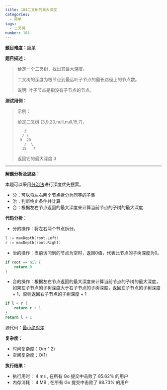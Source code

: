 ```yaml
---
title: 104二叉树的最大深度
categories:
  - 简单
tags:
  - 二叉树
number: 104
---
```

**题目难度：**[简单](https://leetcode.cn/problems/maximum-depth-of-binary-tree/)

**题目描述：**

> 给定一个二叉树，找出其最大深度。
>
>二叉树的深度为根节点到最远叶子节点的最长路径上的节点数。
>
>说明: 叶子节点是指没有子节点的节点。


**测试用例：**

> 示例：
>
> 给定二叉树 [3,9,20,null,null,15,7]，
>  ```
>     3
>    / \
>   9  20
>     /  \
>    15   7
>  ```
> 返回它的最大深度 3


---
**解题分析及思路：**

本题可以采用[分治法](/dac)进行深度优先搜索。

- 分：可以将左右两个节点拆分为同等的子集
- 治：判断终止条件并计算
- 合：根据左右节点返回的最大深度来计算当前节点的子树的最大深度

**代码分析：**

- 分的操作：将左右两个节点拆分。

```go
l := maxDepth(root.Left)
r := maxDepth(root.Right)
```

- 治的操作：当前访问到的节点为空时，返回0值，代表此节点的子树深度为0。
```go
if root == nil {
	return 0
}
```

- 合的操作：根据左右节点返回的最大深度来计算当前节点的子树的最大深度，如果左子节点的子树深度大于右子节点的子树深度，返回左子节点的子树深度 + 1，否则返回右子节点的子树深度 + 1
```go
if l < r {
    return r + 1
}
return l + 1
```

源代码：[最小绝对差](https://github.com/lomtom/algorithm-go/blob/main/leetcode/example)

**复杂度：**

- 时间复杂度：O(n ^ 2)
- 空间复杂度：O(1)

**执行结果：**

- 执行用时： 4 ms , 在所有 Go 提交中击败了 85.62% 的用户
- 内存消耗： 4 MB , 在所有 Go 提交中击败了 98.73% 的用户
